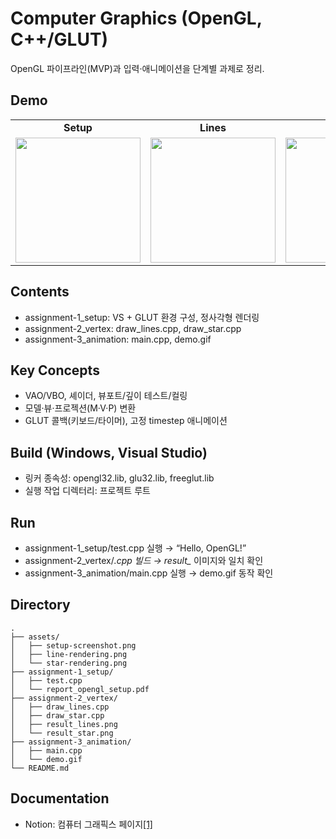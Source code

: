 # Computer Graphics (OpenGL, C++/GLUT)

OpenGL 파이프라인(MVP)과 입력·애니메이션을 단계별 과제로 정리.

## Demo
<table>
<tr>
<td align="center"><strong>Setup</strong></td>
<td align="center"><strong>Lines</strong></td>
<td align="center"><strong>Star</strong></td>
<td align="center"><strong>Animation</strong></td>
</tr>
<tr>
<td><img src="assets/setup-screenshot.png" width="200"/></td>
<td><img src="assets/line-rendering.png" width="200"/></td>
<td><img src="assets/star-rendering.png" width="200"/></td>
<td><img src="assignment-3_animation/demo.gif" width="200"/></td>
</tr>
</table>

## Contents
- assignment-1_setup: VS + GLUT 환경 구성, 정사각형 렌더링
- assignment-2_vertex: draw_lines.cpp, draw_star.cpp
- assignment-3_animation: main.cpp, demo.gif

## Key Concepts
- VAO/VBO, 셰이더, 뷰포트/깊이 테스트/컬링
- 모델·뷰·프로젝션(M·V·P) 변환
- GLUT 콜백(키보드/타이머), 고정 timestep 애니메이션

## Build (Windows, Visual Studio)
- 링커 종속성: opengl32.lib, glu32.lib, freeglut.lib
- 실행 작업 디렉터리: 프로젝트 루트

## Run
- assignment-1_setup/test.cpp 실행 → “Hello, OpenGL!”
- assignment-2_vertex/*.cpp 빌드 → result_* 이미지와 일치 확인
- assignment-3_animation/main.cpp 실행 → demo.gif 동작 확인

## Directory
```
.
├── assets/
│   ├── setup-screenshot.png
│   ├── line-rendering.png
│   └── star-rendering.png
├── assignment-1_setup/
│   ├── test.cpp
│   └── report_opengl_setup.pdf
├── assignment-2_vertex/
│   ├── draw_lines.cpp
│   ├── draw_star.cpp
│   ├── result_lines.png
│   └── result_star.png
├── assignment-3_animation/
│   ├── main.cpp
│   └── demo.gif
└── README.md
```

## Documentation
- Notion: 컴퓨터 그래픽스 페이지[[1]](https://www.notion.so/3be1e063958c490b8c59646abf021a86)
